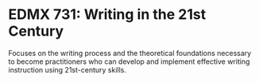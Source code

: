 # EDMX 731: Writing in the 21st Century

Focuses on the writing process and the theoretical foundations necessary to become practitioners who can develop and implement effective writing instruction using 21st-century skills.